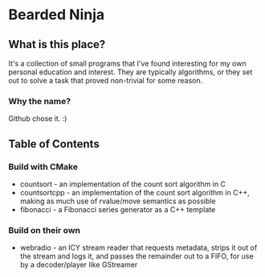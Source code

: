 Bearded Ninja
=============

## What is this place?

It's a collection of small programs that I've found interesting for my own
personal education and interest. They are typically algorithms, or they set
out to solve a task that proved non-trivial for some reason.

### Why the name?

Github chose it. :)

## Table of Contents

### Build with CMake
- countsort - an implementation of the count sort algorithm in C
- countsortcpp - an implementation of the count sort algorithm in C++, making as much use of rvalue/move semantics as possible
- fibonacci - a Fibonacci series generator as a C++ template

### Build on their own
- webradio - an ICY stream reader that requests metadata, strips it out of the stream and logs it, and passes the remainder out to a FIFO, for use by a decoder/player like GStreamer

